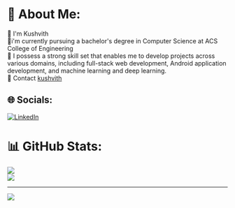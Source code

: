 # 💫 About Me:
🔭 I'm Kushvith<br>👯i'm currently pursuing a bachelor's degree in Computer Science at ACS College of Engineering<br>🌱 I possess a strong skill set that enables me to develop projects across various domains, including full-stack web development, Android application development, and machine learning and deep learning.<br>💬 Contact [kushvith](http://kushvith.great-site.net/?i=1#contact)


## 🌐 Socials:
[![LinkedIn](https://img.shields.io/badge/LinkedIn-%230077B5.svg?logo=linkedin&logoColor=white)](https://linkedin.com/in/https://www.linkedin.com/mwlite/in/kushvith-chinna-30b552272) 
# 📊 GitHub Stats:
![](https://github-readme-stats.vercel.app/api?username=Kushvith&theme=dark&hide_border=false&include_all_commits=false&count_private=false)<br/>
![](https://github-readme-streak-stats.herokuapp.com/?user=Kushvith&theme=dark&hide_border=false)<br/>


<!-- Proudly created with GPRM ( https://gprm.itsvg.in ) -->
---
[![](https://visitcount.itsvg.in/api?id=Kushvith&icon=0&color=0)](https://visitcount.itsvg.in)

